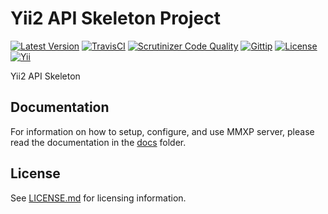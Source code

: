 # Yii2 API Skeleton Project

[![Latest Version](https://img.shields.io/packagist/v/charlesportwoodii/yii2-api.svg?style=flat-square)]()
[![TravisCI](https://img.shields.io/travis/charlesportwoodii/yii2-api.svg?style=flat-square "TravisCI")](https://travis-ci.org/charlesportwoodii/yii2-api)
[![Scrutinizer Code Quality](https://img.shields.io/scrutinizer/g/charlesportwoodii/yii2-api.svg?style=flat-square)](https://scrutinizer-ci.com/g/charlesportwoodii/yii2-api/)
[![Gittip](https://img.shields.io/gittip/charlesportwoodii.svg?style=flat-square "Gittip")](https://www.gittip.com/charlesportwoodii/)
[![License](https://img.shields.io/badge/license-BSD-orange.svg?style=flat-square "License")](https://github.com/charlesportwoodii/yii2-api/blob/master/LICENSE.md)
[![Yii](https://img.shields.io/badge/Powered_by-Yii_Framework-green.svg?style=flat-square)](http://www.yiiframework.com/)

Yii2 API Skeleton

## Documentation

For information on how to setup, configure, and use MMXP server, please read the documentation in the [docs](docs) folder.

## License

See [LICENSE.md](LICENSE.md) for licensing information.